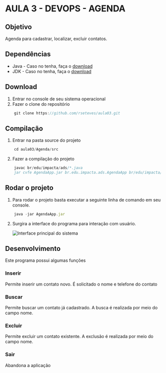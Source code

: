 # AULA 3 - DEVOPS - AGENDA

## Objetivo

Agenda para cadastrar, localizar, excluir contatos.

## Dependências
+ Java - Caso no tenha, faça o [download](https://www.java.com/pt_BR/)
+ JDK - Caso no tenha, faça o [download](http://www.oracle.com/technetwork/java/javase/downloads/jdk9-downloads-3848520.html)

## Download
1. Entrar no console de seu sistema operacional
2. Fazer o clone do repositório
```javascript
	git clone https://github.com/rseteves/aula03.git
```
## Compilação
1. Entrar na pasta source do projeto
```javascript
	cd aula03/Agenda/src
```
2. Fazer a compilação do projeto
```javascript
	javac br/edu/impacta/ads/*.java
	jar cvfe AgendaApp.jar br.edu.impacta.ads.AgendaApp br/edu/impacta/ads/*
```
## Rodar o projeto
1. Para rodar o projeto basta executar a seguinte linha de comando em seu console.
```javascript
	java -jar AgendaApp.jar
```
2. Surgira a interface do programa para interação com usuário.

	![Interface principal do sistema](https://github.com/leandrobudau/aula03/blob/master/Agenda/screen-main.png)


## Desenvolvimento
Este programa possui algumas funções
### Inserir
Permite inserir um contato novo. É solicitado o nome e telefone do contato
### Buscar 
Permite buscar um contato já cadastrado. A busca é realizada por meio do campo nome.
### Excluir
Permite excluir um contato existente. A exclusão é realizada por meio do campo nome.
### Sair
Abandona a aplicação

